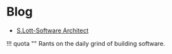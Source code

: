# Blog

- [S.Lott-Software Architect](https://slott-softwarearchitect.blogspot.com/)

!!! quota ""
    Rants on the daily grind of building software.